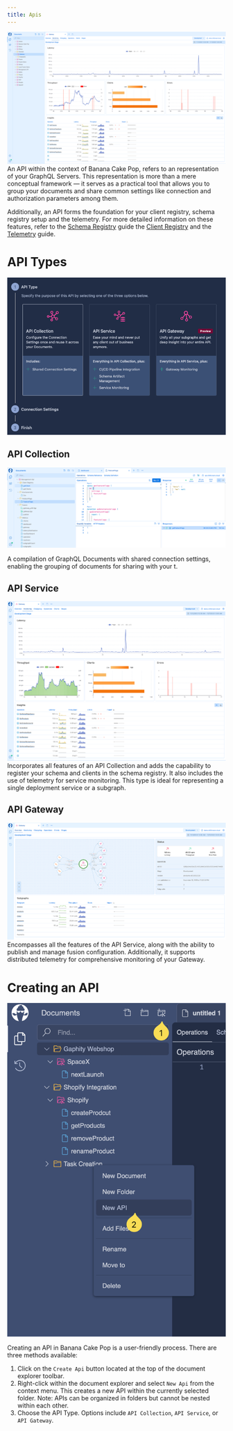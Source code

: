 ```yaml
--- 
title: Apis
---
```


![Image](images/apis-6.png)
An API within the context of Banana Cake Pop, refers to an representation of your GraphQL Servers.
This representation is more than a mere conceptual framework — it serves as a practical tool that allows you to group your documents and share common settings like connection and authorization parameters among them.

Additionally, an API forms the foundation for your client registry, schema registry setup and the telemetry. For more detailed information on these features, refer to the [Schema Registry](/docs/bananacakepop/v2/apis/schema-registry) guide
 the [Client Registry](/docs/bananacakepop/v2/apis/client-registry) and the [Telemetry](/docs/bananacakepop/v2/apis/open-telemetry) guide.

# API Types

![Image](images/apis-2.png)

## API Collection

![Image](images/apis-5.png)

A compilation of GraphQL Documents with shared connection settings, enabling the grouping of documents for sharing with your t.

## API Service

![Image](images/apis-3.png)
Incorporates all features of an API Collection and adds the capability to register your schema and clients in the schema registry. It also includes the use of telemetry for service monitoring. This type is ideal for representing a single deployment service or a subgraph.

## API Gateway

![Image](images/apis-4.png)
Encompasses all the features of the API Service, along with the ability to publish and manage fusion configuration. Additionally, it supports distributed telemetry for comprehensive monitoring of your Gateway.

# Creating an API

![Image](images/apis-1.png)

Creating an API in Banana Cake Pop is a user-friendly process. There are three methods available:

1. Click on the `Create Api` button located at the top of the document explorer toolbar.
2. Right-click within the document explorer and select `New Api` from the context menu. This creates a new API within the currently selected folder. Note: APIs can be organized in folders but cannot be nested within each other.
3. Choose the API Type. Options include `API Collection`, `API Service`, or `API Gateway`.
